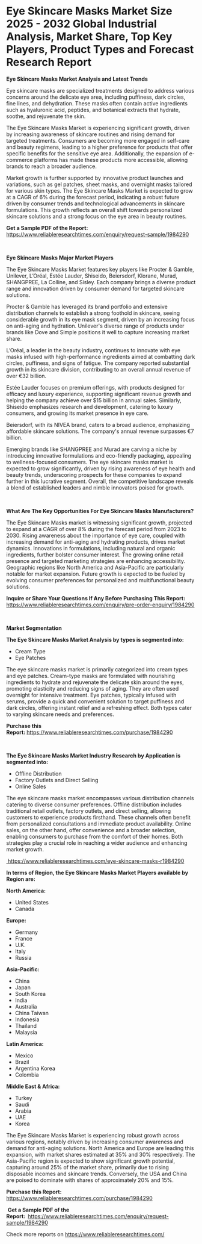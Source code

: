 <p><h1>Eye Skincare Masks Market Size 2025 - 2032 Global Industrial Analysis, Market Share, Top Key Players, Product Types and Forecast Research Report</h1></p><p><strong>Eye Skincare Masks Market Analysis and Latest Trends</strong></p>
<p><p>Eye skincare masks are specialized treatments designed to address various concerns around the delicate eye area, including puffiness, dark circles, fine lines, and dehydration. These masks often contain active ingredients such as hyaluronic acid, peptides, and botanical extracts that hydrate, soothe, and rejuvenate the skin.</p><p>The Eye Skincare Masks Market is experiencing significant growth, driven by increasing awareness of skincare routines and rising demand for targeted treatments. Consumers are becoming more engaged in self-care and beauty regimens, leading to a higher preference for products that offer specific benefits for the sensitive eye area. Additionally, the expansion of e-commerce platforms has made these products more accessible, allowing brands to reach a broader audience.</p><p>Market growth is further supported by innovative product launches and variations, such as gel patches, sheet masks, and overnight masks tailored for various skin types. The Eye Skincare Masks Market is expected to grow at a CAGR of 6% during the forecast period, indicating a robust future driven by consumer trends and technological advancements in skincare formulations. This growth reflects an overall shift towards personalized skincare solutions and a strong focus on the eye area in beauty routines.</p></p>
<p><strong>Get a Sample PDF of the Report:&nbsp;</strong> <a href="https://www.reliableresearchtimes.com/enquiry/request-sample/1984290?utm_campaign=2186&utm_medium=2&utm_source=Github&utm_content=ia&utm_term=06042025&utm_id=eye-skincare-masks">https://www.reliableresearchtimes.com/enquiry/request-sample/1984290</a></p>
<p>&nbsp;</p>
<p><strong>Eye Skincare Masks Major Market Players</strong></p>
<p><p>The Eye Skincare Masks Market features key players like Procter & Gamble, Unilever, L’Oréal, Estée Lauder, Shiseido, Beiersdorf, Klorane, Murad, SHANGPREE, La Colline, and Sisley. Each company brings a diverse product range and innovation driven by consumer demand for targeted skincare solutions.</p><p>Procter & Gamble has leveraged its brand portfolio and extensive distribution channels to establish a strong foothold in skincare, seeing considerable growth in its eye mask segment, driven by an increasing focus on anti-aging and hydration. Unilever's diverse range of products under brands like Dove and Simple positions it well to capture increasing market share.</p><p>L’Oréal, a leader in the beauty industry, continues to innovate with eye masks infused with high-performance ingredients aimed at combatting dark circles, puffiness, and signs of fatigue. The company reported substantial growth in its skincare division, contributing to an overall annual revenue of over €32 billion.</p><p>Estée Lauder focuses on premium offerings, with products designed for efficacy and luxury experience, supporting significant revenue growth and helping the company achieve over $15 billion in annual sales. Similarly, Shiseido emphasizes research and development, catering to luxury consumers, and growing its market presence in eye care.</p><p>Beiersdorf, with its NIVEA brand, caters to a broad audience, emphasizing affordable skincare solutions. The company's annual revenue surpasses €7 billion.</p><p>Emerging brands like SHANGPREE and Murad are carving a niche by introducing innovative formulations and eco-friendly packaging, appealing to wellness-focused consumers. The eye skincare masks market is expected to grow significantly, driven by rising awareness of eye health and beauty trends, underscoring prospects for these companies to expand further in this lucrative segment. Overall, the competitive landscape reveals a blend of established leaders and nimble innovators poised for growth.</p></p>
<p>&nbsp;</p>
<p><strong>What Are The Key Opportunities For Eye Skincare Masks Manufacturers?</strong></p>
<p><p>The Eye Skincare Masks market is witnessing significant growth, projected to expand at a CAGR of over 8% during the forecast period from 2023 to 2030. Rising awareness about the importance of eye care, coupled with increasing demand for anti-aging and hydrating products, drives market dynamics. Innovations in formulations, including natural and organic ingredients, further bolster consumer interest. The growing online retail presence and targeted marketing strategies are enhancing accessibility. Geographic regions like North America and Asia-Pacific are particularly notable for market expansion. Future growth is expected to be fueled by evolving consumer preferences for personalized and multifunctional beauty solutions.</p></p>
<p><strong>Inquire or Share Your Questions If Any Before Purchasing This Report:</strong> <a href="https://www.reliableresearchtimes.com/enquiry/pre-order-enquiry/1984290?utm_campaign=2186&utm_medium=2&utm_source=Github&utm_content=ia&utm_term=06042025&utm_id=eye-skincare-masks">https://www.reliableresearchtimes.com/enquiry/pre-order-enquiry/1984290</a></p>
<p>&nbsp;</p>
<p><strong>Market Segmentation</strong></p>
<p><strong>The Eye Skincare Masks Market Analysis by types is segmented into:</strong></p>
<p><ul><li>Cream Type</li><li>Eye Patches</li></ul></p>
<p><p>The eye skincare masks market is primarily categorized into cream types and eye patches. Cream-type masks are formulated with nourishing ingredients to hydrate and rejuvenate the delicate skin around the eyes, promoting elasticity and reducing signs of aging. They are often used overnight for intensive treatment. Eye patches, typically infused with serums, provide a quick and convenient solution to target puffiness and dark circles, offering instant relief and a refreshing effect. Both types cater to varying skincare needs and preferences.</p></p>
<p><strong>Purchase this Report:&nbsp;</strong><a href="https://www.reliableresearchtimes.com/purchase/1984290?utm_campaign=2186&utm_medium=2&utm_source=Github&utm_content=ia&utm_term=06042025&utm_id=eye-skincare-masks">https://www.reliableresearchtimes.com/purchase/1984290</a></p>
<p>&nbsp;</p>
<p><strong>The Eye Skincare Masks Market Industry Research by Application is segmented into:</strong></p>
<p><ul><li>Offline Distribution</li><li>Factory Outlets and Direct Selling</li><li>Online Sales</li></ul></p>
<p><p>The eye skincare masks market encompasses various distribution channels catering to diverse consumer preferences. Offline distribution includes traditional retail outlets, factory outlets, and direct selling, allowing customers to experience products firsthand. These channels often benefit from personalized consultations and immediate product availability. Online sales, on the other hand, offer convenience and a broader selection, enabling consumers to purchase from the comfort of their homes. Both strategies play a crucial role in reaching a wider audience and enhancing market growth.</p></p>
<p><a href="https://www.reliableresearchtimes.com/eye-skincare-masks-r1984290?utm_campaign=2186&utm_medium=2&utm_source=Github&utm_content=ia&utm_term=06042025&utm_id=eye-skincare-masks">&nbsp;https://www.reliableresearchtimes.com/eye-skincare-masks-r1984290</a></p>
<p><strong>In terms of Region, the Eye Skincare Masks Market Players available by Region are:</strong></p>
<p>
    <p> <strong> North America: </strong>
        <ul>
            <li>United States</li>
            <li>Canada</li>
        </ul>
        </p> 
    <p> <strong> Europe: </strong>
        <ul>
            <li>Germany</li>
            <li>France</li>
            <li>U.K.</li>
            <li>Italy</li>
            <li>Russia</li>
        </ul>
        </p> 
    <p> <strong> Asia-Pacific: </strong>
        <ul>
            <li>China</li>
            <li>Japan</li>
            <li>South Korea</li>
            <li>India</li>
            <li>Australia</li>
            <li>China Taiwan</li>
            <li>Indonesia</li>
            <li>Thailand</li>
            <li>Malaysia</li>
        </ul>
        </p> 
    <p> <strong> Latin America: </strong>
        <ul>
            <li>Mexico</li>
            <li>Brazil</li>
            <li>Argentina Korea</li>
            <li>Colombia</li>
        </ul>
        </p> 
    <p> <strong> Middle East & Africa: </strong>
        <ul>
            <li>Turkey</li>
            <li>Saudi</li>
            <li>Arabia</li>
            <li>UAE</li>
            <li>Korea</li>
        </ul>
    </p>
    </p>
<p><p>The Eye Skincare Masks Market is experiencing robust growth across various regions, notably driven by increasing consumer awareness and demand for anti-aging solutions. North America and Europe are leading this expansion, with market shares estimated at 35% and 30% respectively. The Asia-Pacific region is expected to show significant growth potential, capturing around 25% of the market share, primarily due to rising disposable incomes and skincare trends. Conversely, the USA and China are poised to dominate with shares of approximately 20% and 15%.</p></p>
<p><strong>Purchase this Report: </strong><a href="https://www.reliableresearchtimes.com/purchase/1984290?utm_campaign=2186&utm_medium=2&utm_source=Github&utm_content=ia&utm_term=06042025&utm_id=eye-skincare-masks">https://www.reliableresearchtimes.com/purchase/1984290</a></p>
<p>&nbsp;<strong>Get a Sample PDF of the Report:&nbsp;&nbsp;</strong><a href="https://www.reliableresearchtimes.com/enquiry/request-sample/1984290?utm_campaign=2186&utm_medium=2&utm_source=Github&utm_content=ia&utm_term=06042025&utm_id=eye-skincare-masks">https://www.reliableresearchtimes.com/enquiry/request-sample/1984290</a></p>
<p><strong></strong></p>
<p>Check more reports on <a href="https://www.reliableresearchtimes.com/?utm_campaign=2186&utm_medium=2&utm_source=Github&utm_content=ia&utm_term=06042025&utm_id=eye-skincare-masks">https://www.reliableresearchtimes.com/</a></p>